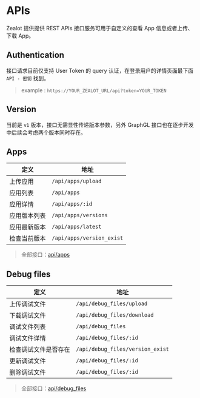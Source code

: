 # APIs

Zealot 提供提供 REST APIs 接口服务可用于自定义的查看 App 信息或者上传、下载 App。

## Authentication

接口请求目前仅支持 User Token 的 query 认证，在登录用户的详情页面最下面 `API - 密钥` 找到。
> example : `https://YOUR_ZEALOT_URL/api?token=YOUR_TOKEN`

## Version

当前是 `v1` 版本，接口无需显性传递版本参数，另外 GraphGL 接口也在逐步开发中后续会考虑两个版本同时存在。

## Apps

定义 | 地址
---|---
上传应用 | `/api/apps/upload`
应用列表 | `/api/apps`
应用详情 | `/api/apps/:id`
应用版本列表 | `/api/apps/versions`
应用最新版本 | `/api/apps/latest`
检查当前版本 | `/api/apps/version_exist`

> 全部接口：[api/apps](en/api/apps.md)

## Debug files

定义 | 地址
---|---
上传调试文件 | `/api/debug_files/upload`
下载调试文件 | `/api/debug_files/download`
调试文件列表 | `/api/debug_files`
调试文件详情 | `/api/debug_files/:id`
检查调试文件是否存在 | `/api/debug_files/version_exist`
更新调试文件 | `/api/debug_files/:id`
删除调试文件 | `/api/debug_files/:id`

> 全部接口：[api/debug_files](en/api/debug_files.md)
